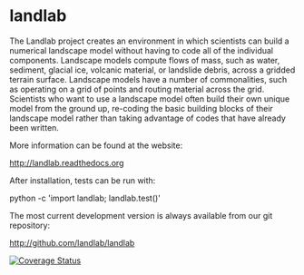 landlab
=======

The Landlab project creates an environment in which scientists can build a
numerical landscape model without having to code all of the individual
components. Landscape models compute flows of mass, such as water, sediment,
glacial ice, volcanic material, or landslide debris, across a gridded terrain
surface. Landscape models have a number of commonalities, such as operating on
a grid of points and routing material across the grid. Scientists who want to
use a landscape model often build their own unique model from the ground up,
re-coding the basic building blocks of their landscape model rather than
taking advantage of codes that have already been written.

More information can be found at the website:

http://landlab.readthedocs.org

After installation, tests can be run with:

python -c 'import landlab; landlab.test()'

The most current development version is always available from our git
repository:

http://github.com/landlab/landlab

[![Coverage Status](https://coveralls.io/repos/landlab/landlab/badge.png)](https://coveralls.io/r/landlab/landlab)
